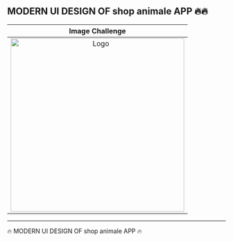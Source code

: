 <h2>MODERN UI DESIGN OF shop animale  APP  🔥🔥</h2>
<table>
<thead>
<tr>
  <th align="center">Image Challenge</th>
</tr>
</thead>
<tbody>
<tr>
  <td align="center">
   <a target="_blank" rel="" href="https://github.com/abenkoula71/shop-animale-flutter/blob/main/Screenshot%202023-04-24%20132438.png?raw=true">
   <img src="https://github.com/abenkoula71/shop-animale-flutter/blob/main/Screenshot%202023-04-24%20132438.png?raw=true" alt="Logo" with="200" height="400"/>
   </a>
  </td>
 </tr>
</tbody>
</table>
<hr>
 🔥 MODERN UI DESIGN OF shop animale APP  🔥
















